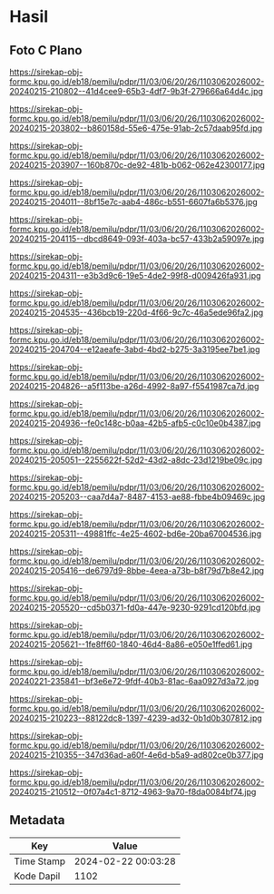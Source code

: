 # Hasil

## Foto C Plano

https://sirekap-obj-formc.kpu.go.id/eb18/pemilu/pdpr/11/03/06/20/26/1103062026002-20240215-210802--41d4cee9-65b3-4df7-9b3f-279666a64d4c.jpg

https://sirekap-obj-formc.kpu.go.id/eb18/pemilu/pdpr/11/03/06/20/26/1103062026002-20240215-203802--b860158d-55e6-475e-91ab-2c57daab95fd.jpg

https://sirekap-obj-formc.kpu.go.id/eb18/pemilu/pdpr/11/03/06/20/26/1103062026002-20240215-203907--160b870c-de92-481b-b062-062e42300177.jpg

https://sirekap-obj-formc.kpu.go.id/eb18/pemilu/pdpr/11/03/06/20/26/1103062026002-20240215-204011--8bf15e7c-aab4-486c-b551-6607fa6b5376.jpg

https://sirekap-obj-formc.kpu.go.id/eb18/pemilu/pdpr/11/03/06/20/26/1103062026002-20240215-204115--dbcd8649-093f-403a-bc57-433b2a59097e.jpg

https://sirekap-obj-formc.kpu.go.id/eb18/pemilu/pdpr/11/03/06/20/26/1103062026002-20240215-204311--e3b3d9c6-19e5-4de2-99f8-d009426fa931.jpg

https://sirekap-obj-formc.kpu.go.id/eb18/pemilu/pdpr/11/03/06/20/26/1103062026002-20240215-204535--436bcb19-220d-4f66-9c7c-46a5ede96fa2.jpg

https://sirekap-obj-formc.kpu.go.id/eb18/pemilu/pdpr/11/03/06/20/26/1103062026002-20240215-204704--e12aeafe-3abd-4bd2-b275-3a3195ee7be1.jpg

https://sirekap-obj-formc.kpu.go.id/eb18/pemilu/pdpr/11/03/06/20/26/1103062026002-20240215-204826--a5f113be-a26d-4992-8a97-f5541987ca7d.jpg

https://sirekap-obj-formc.kpu.go.id/eb18/pemilu/pdpr/11/03/06/20/26/1103062026002-20240215-204936--fe0c148c-b0aa-42b5-afb5-c0c10e0b4387.jpg

https://sirekap-obj-formc.kpu.go.id/eb18/pemilu/pdpr/11/03/06/20/26/1103062026002-20240215-205051--2255622f-52d2-43d2-a8dc-23d1219be09c.jpg

https://sirekap-obj-formc.kpu.go.id/eb18/pemilu/pdpr/11/03/06/20/26/1103062026002-20240215-205203--caa7d4a7-8487-4153-ae88-fbbe4b09469c.jpg

https://sirekap-obj-formc.kpu.go.id/eb18/pemilu/pdpr/11/03/06/20/26/1103062026002-20240215-205311--49881ffc-4e25-4602-bd6e-20ba67004536.jpg

https://sirekap-obj-formc.kpu.go.id/eb18/pemilu/pdpr/11/03/06/20/26/1103062026002-20240215-205416--de6797d9-8bbe-4eea-a73b-b8f79d7b8e42.jpg

https://sirekap-obj-formc.kpu.go.id/eb18/pemilu/pdpr/11/03/06/20/26/1103062026002-20240215-205520--cd5b0371-fd0a-447e-9230-9291cd120bfd.jpg

https://sirekap-obj-formc.kpu.go.id/eb18/pemilu/pdpr/11/03/06/20/26/1103062026002-20240215-205621--1fe8ff60-1840-46d4-8a86-e050e1ffed61.jpg

https://sirekap-obj-formc.kpu.go.id/eb18/pemilu/pdpr/11/03/06/20/26/1103062026002-20240221-235841--bf3e6e72-9fdf-40b3-81ac-6aa0927d3a72.jpg

https://sirekap-obj-formc.kpu.go.id/eb18/pemilu/pdpr/11/03/06/20/26/1103062026002-20240215-210223--88122dc8-1397-4239-ad32-0b1d0b307812.jpg

https://sirekap-obj-formc.kpu.go.id/eb18/pemilu/pdpr/11/03/06/20/26/1103062026002-20240215-210355--347d36ad-a60f-4e6d-b5a9-ad802ce0b377.jpg

https://sirekap-obj-formc.kpu.go.id/eb18/pemilu/pdpr/11/03/06/20/26/1103062026002-20240215-210512--0f07a4c1-8712-4963-9a70-f8da0084bf74.jpg


## Metadata

| Key        | Value               |
| ---------- | ------------------- |
| Time Stamp | 2024-02-22 00:03:28 |
| Kode Dapil | 1102                |



